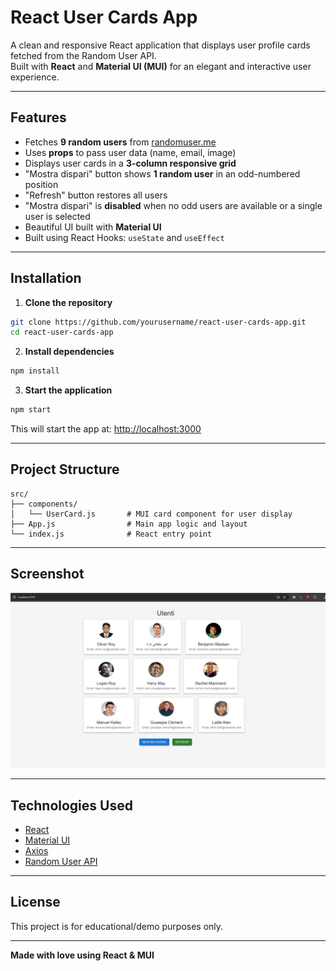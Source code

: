 #  React User Cards App

A clean and responsive React application that displays user profile cards fetched from the Random User API.  
Built with **React** and **Material UI (MUI)** for an elegant and interactive user experience.

---

##  Features

-  Fetches **9 random users** from [randomuser.me](https://randomuser.me)
-  Uses **props** to pass user data (name, email, image)
-  Displays user cards in a **3-column responsive grid**
-  "Mostra dispari" button shows **1 random user** in an odd-numbered position
-  "Refresh" button restores all users
-  "Mostra dispari" is **disabled** when no odd users are available or a single user is selected
-  Beautiful UI built with **Material UI**
-  Built using React Hooks: `useState` and `useEffect`

---

##  Installation

1. **Clone the repository**

```bash
git clone https://github.com/yourusername/react-user-cards-app.git
cd react-user-cards-app
```

2. **Install dependencies**

```bash
npm install
```

3. **Start the application**

```bash
npm start
```

This will start the app at: [http://localhost:3000](http://localhost:3000)

---

##  Project Structure

```
src/
├── components/
│   └── UserCard.js       # MUI card component for user display
├── App.js                # Main app logic and layout
└── index.js              # React entry point
```

---

##  Screenshot

![User Card Screenshot](user-card-profile/public/Screenshot.png)

---

##  Technologies Used

- [React](https://reactjs.org/)
- [Material UI](https://mui.com/)
- [Axios](https://axios-http.com/)
- [Random User API](https://randomuser.me)

---

##  License

This project is for educational/demo purposes only.

---

**Made with love using React & MUI**
